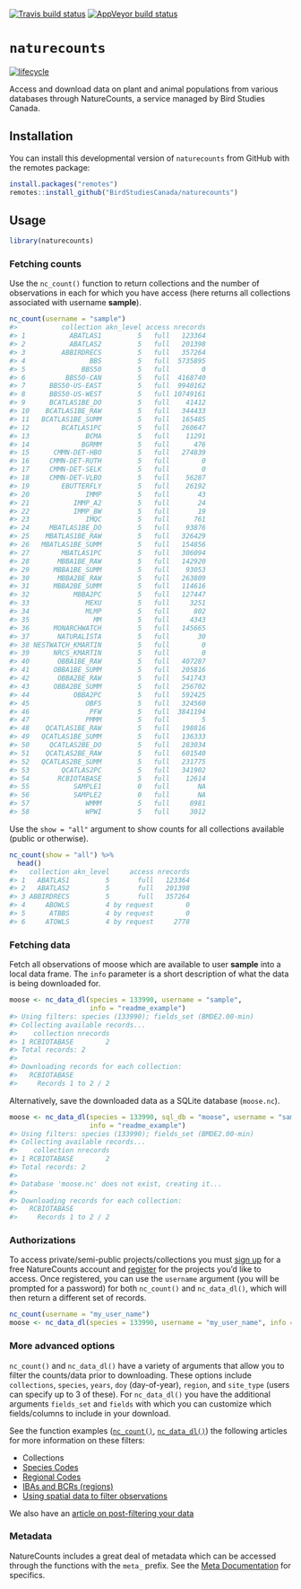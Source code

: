 
<!-- badges: start -->

[![Travis build
status](https://travis-ci.org/BirdStudiesCanada/naturecounts.svg?branch=master)](https://travis-ci.org/BirdStudiesCanada/naturecounts)
[![AppVeyor build
status](https://ci.appveyor.com/api/projects/status/github/BirdStudiesCanada/naturecounts?branch=master&svg=true)](https://ci.appveyor.com/project/BirdStudiesCanada/naturecounts)
<!-- badges: end -->

<!-- README.md is generated from README.Rmd. Please edit that file -->

# `naturecounts`

[![lifecycle](https://img.shields.io/badge/lifecycle-experimental-orange.svg)](https://www.tidyverse.org/lifecycle/#experimental)

Access and download data on plant and animal populations from various
databases through NatureCounts, a service managed by Bird Studies
Canada.

## Installation

You can install this developmental version of `naturecounts` from GitHub
with the remotes package:

``` r
install.packages("remotes")
remotes::install_github("BirdStudiesCanada/naturecounts")
```

## Usage

``` r
library(naturecounts)
```

### Fetching counts

Use the `nc_count()` function to return collections and the number of
observations in each for which you have access (here returns all
collections associated with username **sample**).

``` r
nc_count(username = "sample")
#>           collection akn_level access nrecords
#> 1           ABATLAS1         5   full   123364
#> 2           ABATLAS2         5   full   201398
#> 3         ABBIRDRECS         5   full   357264
#> 4                BBS         5   full  5735895
#> 5              BBS50         5   full        0
#> 6          BBS50-CAN         5   full  4168740
#> 7      BBS50-US-EAST         5   full  9940162
#> 8      BBS50-US-WEST         5   full 10749161
#> 9      BCATLAS1BE_DO         5   full    41412
#> 10    BCATLAS1BE_RAW         5   full   344433
#> 11   BCATLAS1BE_SUMM         5   full   165485
#> 12        BCATLAS1PC         5   full   260647
#> 13              BCMA         5   full    11291
#> 14             BGRMM         5   full      476
#> 15      CMMN-DET-HBO         5   full   274839
#> 16     CMMN-DET-RUTH         5   full        0
#> 17     CMMN-DET-SELK         5   full        0
#> 18     CMMN-DET-VLBO         5   full    56287
#> 19        EBUTTERFLY         5   full    26192
#> 20              IMMP         5   full       43
#> 21           IMMP_A2         5   full       24
#> 22           IMMP_BW         5   full       19
#> 23              IMQC         5   full      761
#> 24     MBATLAS1BE_DO         5   full    93876
#> 25    MBATLAS1BE_RAW         5   full   326429
#> 26   MBATLAS1BE_SUMM         5   full   154856
#> 27        MBATLAS1PC         5   full   306094
#> 28       MBBA1BE_RAW         5   full   142920
#> 29      MBBA1BE_SUMM         5   full    93053
#> 30       MBBA2BE_RAW         5   full   263809
#> 31      MBBA2BE_SUMM         5   full   114616
#> 32           MBBA2PC         5   full   127447
#> 33              MEXU         5   full     3251
#> 34              MLMP         5   full      802
#> 35                MM         5   full     4343
#> 36      MONARCHWATCH         5   full   145665
#> 37       NATURALISTA         5   full       30
#> 38 NESTWATCH_KMARTIN         5   full        0
#> 39      NRCS_KMARTIN         5   full        0
#> 40       OBBA1BE_RAW         5   full   407287
#> 41      OBBA1BE_SUMM         5   full   205816
#> 42       OBBA2BE_RAW         5   full   541743
#> 43      OBBA2BE_SUMM         5   full   256702
#> 44           OBBA2PC         5   full   592425
#> 45              OBFS         5   full   324560
#> 46               PFW         5   full  3841194
#> 47              PMMM         5   full        5
#> 48    QCATLAS1BE_RAW         5   full   198816
#> 49   QCATLAS1BE_SUMM         5   full   136333
#> 50     QCATLAS2BE_DO         5   full   283034
#> 51    QCATLAS2BE_RAW         5   full   601540
#> 52   QCATLAS2BE_SUMM         5   full   231775
#> 53        QCATLAS2PC         5   full   341902
#> 54       RCBIOTABASE         5   full    12614
#> 55           SAMPLE1         0   full       NA
#> 56           SAMPLE2         0   full       NA
#> 57              WMMM         5   full     8981
#> 58              WPWI         5   full     3012
```

Use the `show = "all"` argument to show counts for all collections
available (public or otherwise).

``` r
nc_count(show = "all") %>%
  head()
#>   collection akn_level     access nrecords
#> 1   ABATLAS1         5       full   123364
#> 2   ABATLAS2         5       full   201398
#> 3 ABBIRDRECS         5       full   357264
#> 4     ABOWLS         4 by request        0
#> 5      ATBBS         4 by request        0
#> 6     ATOWLS         4 by request     2778
```

### Fetching data

Fetch all observations of moose which are available to user **sample**
into a local data frame. The `info` parameter is a short description of
what the data is being downloaded for.

``` r
moose <- nc_data_dl(species = 133990, username = "sample", 
                    info = "readme_example")
#> Using filters: species (133990); fields_set (BMDE2.00-min)
#> Collecting available records...
#>    collection nrecords
#> 1 RCBIOTABASE        2
#> Total records: 2
#> 
#> Downloading records for each collection:
#>   RCBIOTABASE
#>     Records 1 to 2 / 2
```

Alternatively, save the downloaded data as a SQLite database
(`moose.nc`).

``` r
moose <- nc_data_dl(species = 133990, sql_db = "moose", username = "sample", 
                    info = "readme_example")
#> Using filters: species (133990); fields_set (BMDE2.00-min)
#> Collecting available records...
#>    collection nrecords
#> 1 RCBIOTABASE        2
#> Total records: 2
#> 
#> Database 'moose.nc' does not exist, creating it...
#> 
#> Downloading records for each collection:
#>   RCBIOTABASE
#>     Records 1 to 2 / 2
```

### Authorizations

To access private/semi-public projects/collections you must [sign
up](https://www.birdscanada.org/birdmon/default/profile.jsp) for a free
NatureCounts account and
[register](https://www.birdscanada.org/birdmon/default/projects.jsp) for
the projects you’d like to access. Once registered, you can use the
`username` argument (you will be prompted for a password) for both
`nc_count()` and `nc_data_dl()`, which will then return a different set
of records.

``` r
nc_count(username = "my_user_name")
moose <- nc_data_dl(species = 133990, username = "my_user_name", info = "readme_example")
```

### More advanced options

`nc_count()` and `nc_data_dl()` have a variety of arguments that allow
you to filter the counts/data prior to downloading. These options
include `collections`, `species`, `years`, `doy` (day-of-year),
`region`, and `site_type` (users can specify up to 3 of these). For
`nc_data_dl()` you have the additional arguments `fields_set` and
`fields` with which you can customize which fields/columns to include in
your download.

See the function examples
([`nc_count()`](https://birdstudiescanada.github.io/naturecounts/reference/nc_count.html),
[`nc_data_dl()`](https://birdstudiescanada.github.io/naturecounts/reference/nc_data_dl.html))
the following articles for more information on these filters:

  - Collections
  - [Species
    Codes](https://birdstudiescanada.github.io/naturecounts/articles/species-codes.html)
  - [Regional
    Codes](https://birdstudiescanada.github.io/naturecounts/articles/region-codes.html)
  - [IBAs and BCRs
    (regions)](https://birdstudiescanada.github.io/naturecounts/articles/region-areas.html)
  - [Using spatial data to filter
    observations](https://birdstudiescanada.github.io/naturecounts/articles/region-spatial.html)

We also have an [article on post-filtering your
data](https://birdstudiescanada.github.io/naturecounts/articles/filtering-data.html)

### Metadata

NatureCounts includes a great deal of metadata which can be accessed
through the functions with the `meta_` prefix. See the [Meta
Documentation](https://birdstudiescanada.github.io/naturecounts/reference/meta.html)
for specifics.
